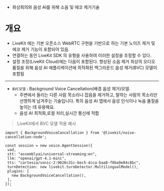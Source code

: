 - 화상회의와 음성 AI를 위해 소음 및 에코 제거기술 

# 개요 
 - LiveKit 에는 기본 오픈소스 WebRTC 구현을 기반으로 하는 기본 노이즈 제거 및 에코 제거 기능이 포함되어 있음. 
 - 연결하는 동안 LiveKit SDK 의 유형을 사용하여 이러한 설정을 조정할 수 있다. 
 - 설정 조정(LiveKit Cloud)에는 다음이 포함된다. 향상된 소음 제거 최상의 오디오 품질을 위해 음성 AI 애플리케이션에 최적화된 백그라운드 음성 제거(BVC) 모델이 포함됨
---
- `BVC모델` : Background Voice Cancellation(배경 음성 제거)모델.
	- 주변에서 들리는 다른 사람 목소리나 잡음을 제거하고, 말하는 사람의 목소리만 선명하게 남겨주는 기술입니다. 특히 음성 AI 앱에서 음성 인식이나 녹음 품질을 높이는 데 유용해요.
	- 음성 AI 최적화,로컬 처리,실시간 통신에 적합
	
 > LiveKit에서 BVC 모델 적용 예시 
 ```
 import { BackgroundVoiceCancellation } from '@livekit/noise-cancellation-node';

const session = new voice.AgentSession({
  vad,
  stt: "assemblyai/universal-streaming:en",
  llm: "openai/gpt-4.1-mini",
  tts: "cartesia/sonic-2:9626c31c-bec5-4cca-baa8-f8ba9e84c8bc",
  turnDetection: new livekit.turnDetector.MultilingualModel(),
  plugins: [
    new BackgroundVoiceCancellation(),
  ],
});
 ```
